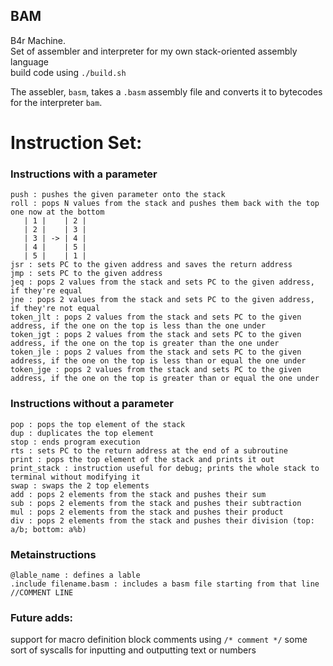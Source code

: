 ## BAM
B4r Machine.  
Set of assembler and interpreter for my own stack-oriented assembly language  
build code using `./build.sh`   

The assebler, `basm`, takes a `.basm` assembly file and converts it to bytecodes for the interpreter `bam`.  

# Instruction Set:
### Instructions with a parameter
```
push : pushes the given parameter onto the stack
roll : pops N values from the stack and pushes them back with the top one now at the bottom  
   | 1 |    | 2 |
   | 2 |    | 3 |
   | 3 | -> | 4 |
   | 4 |    | 5 |
   | 5 |    | 1 |  
jsr : sets PC to the given address and saves the return address
jmp : sets PC to the given address
jeq : pops 2 values from the stack and sets PC to the given address, if they're equal
jne : pops 2 values from the stack and sets PC to the given address, if they're not equal
token_jlt : pops 2 values from the stack and sets PC to the given address, if the one on the top is less than the one under
token_jgt : pops 2 values from the stack and sets PC to the given address, if the one on the top is greater than the one under
token_jle : pops 2 values from the stack and sets PC to the given address, if the one on the top is less than or equal the one under
token_jge : pops 2 values from the stack and sets PC to the given address, if the one on the top is greater than or equal the one under
```

### Instructions without a parameter
```
pop : pops the top element of the stack
dup : duplicates the top element
stop : ends program execution
rts : sets PC to the return address at the end of a subroutine
print : pops the top element of the stack and prints it out
print_stack : instruction useful for debug; prints the whole stack to terminal without modifying it
swap : swaps the 2 top elements
add : pops 2 elements from the stack and pushes their sum
sub : pops 2 elements from the stack and pushes their subtraction
mul : pops 2 elements from the stack and pushes their product
div : pops 2 elements from the stack and pushes their division (top: a/b; bottom: a%b)
```

### Metainstructions
```
@lable_name : defines a lable
.include filename.basm : includes a basm file starting from that line 
//COMMENT LINE
```

### Future adds:
  support for macro definition 
  block comments using `/* comment */`
  some sort of syscalls for inputting and outputting text or numbers